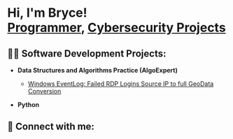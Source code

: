 <h1>Hi, I'm Bryce! <br/><a href="https://github.com/bcottrell1">Programmer</a>, <a href="[https://www.linkedin.com/in/brycecottrell/)">Cybersecurity Projects</a>

<h2>👨‍💻 Software Development Projects:</h2>

- <b>Data Structures and Algorithms Practice (AlgoExpert)</b>
 
  - [Windows EventLog: Failed RDP Logins Source IP to full GeoData Conversion](https://github.com/joshmadakor1/Sentinel-Lab)

- <b>Python</b>
  

<h2> 🤳 Connect with me:</h2>





<!--
**bcottrell91/bcottrell91** is a ✨ _special_ ✨ repository because its `README.md` (this file) appears on your GitHub profile.

Here are some ideas to get you started:

- 🔭 I’m currently working on ...
- 🌱 I’m currently learning ...
- 👯 I’m looking to collaborate on ...
- 🤔 I’m looking for help with ...
- 💬 Ask me about ...
- 📫 How to reach me: ...
- 😄 Pronouns: ...
- ⚡ Fun fact: ...
-->
